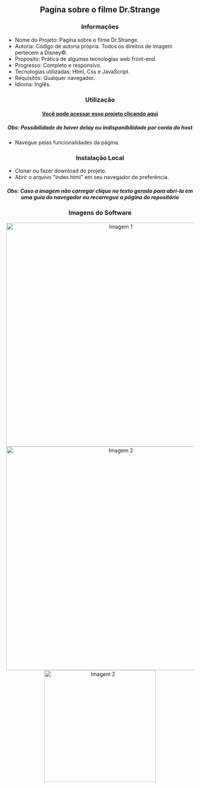<h2 align="center">Pagína sobre o filme Dr.Strange</h2>

<h3 align="center">Informações</h3>
 
- Nome do Projeto: Pagína sobre o filme Dr.Strange.
- Autoria: Código de autoria própria. Todos os direitos de imagem pertecem a Disney©.
- Proposito: Prática de algumas tecnologias web front-end.
- Progresso: Completo e responsivo.
- Tecnologias utilizadas: Html, Css e JavaScript.
- Requisitos: Qualquer navegador.
- Idioma: Inglês.

<h3 align="center">Utilização</h3>

<h4 align="center"><a href="https://joaopedrolt.github.io/drstrange-frontend/">Você pode acessar esse projeto clicando aqui</a></h3>
<h5 align="center">Obs: Possibilidade de haver delay ou indisponibilidade por conta do host</h5>

- Navegue pelas funcionalidades da página.

<h3 align="center">Instalação Local</h3>

- Clonar ou fazer download do projeto.
- Abrir o arquivo "index.html" em seu navegador de preferência.

<h5 align="center">Obs: Caso a imagem não carregar clique no texto gerado para abri-la em uma guia do navegador ou recarregue a página do repositório</h5>

<h3 align="center">Imagens do Software</h3>

<div align="center"><img src="http://drive.google.com/uc?export=view&id=1QMtyANEN9VZiOag-So96T4enPsKe_IPV"  width=600 alt="Imagem 1" /></div>

<div align="center"><img src="http://drive.google.com/uc?export=view&id=1vKYswxNEDDC3OhN2Ta1dhCa7fTaTaULt" width=600 alt="Imagem 2" /></div>

<div align="center"><img src="http://drive.google.com/uc?export=view&id=1aVDr1jChNqlZUctZWjo_CcVPD14O02M_" width=300 alt="Imagem 2" /></div>
